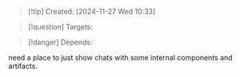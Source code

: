 
>[!tip] Created: [2024-11-27 Wed 10:33]

>[!question] Targets: 

>[!danger] Depends: 


need a place to just show chats with some internal components and artifacts.